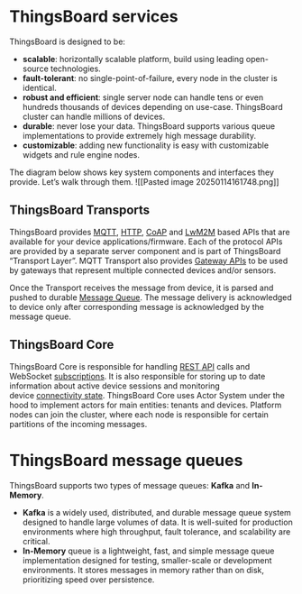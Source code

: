 # ThingsBoard services
ThingsBoard is designed to be:
- **scalable**: horizontally scalable platform, build using leading open-source technologies.
- **fault-tolerant**: no single-point-of-failure, every node in the cluster is identical.
- **robust and efficient**: single server node can handle tens or even hundreds thousands of devices depending on use-case. ThingsBoard cluster can handle millions of devices.
- **durable**: never lose your data. ThingsBoard supports various queue implementations to provide extremely high message durability.
- **customizable**: adding new functionality is easy with customizable widgets and rule engine nodes.

The diagram below shows key system components and interfaces they provide. Let’s walk through them.
![[Pasted image 20250114161748.png]]

## ThingsBoard Transports
ThingsBoard provides [MQTT](https://thingsboard.io/docs/reference/mqtt-api/), [HTTP](https://thingsboard.io/docs/reference/http-api/), [CoAP](https://thingsboard.io/docs/reference/coap-api/) and [LwM2M](https://thingsboard.io/docs/reference/lwm2m-api/) based APIs that are available for your device applications/firmware. Each of the protocol APIs are provided by a separate server component and is part of ThingsBoard “Transport Layer”. MQTT Transport also provides [Gateway APIs](https://thingsboard.io/docs/reference/gateway-mqtt-api/) to be used by gateways that represent multiple connected devices and/or sensors.

Once the Transport receives the message from device, it is parsed and pushed to durable [Message Queue](https://thingsboard.io/docs/reference/#message-queues-are-awesome). The message delivery is acknowledged to device only after corresponding message is acknowledged by the message queue.

## ThingsBoard Core
ThingsBoard Core is responsible for handling [REST API](https://thingsboard.io/docs/reference/rest-api/) calls and WebSocket [subscriptions](https://thingsboard.io/docs/user-guide/telemetry/#websocket-api). It is also responsible for storing up to date information about active device sessions and monitoring device [connectivity state](https://thingsboard.io/docs/user-guide/device-connectivity-status/). ThingsBoard Core uses Actor System under the hood to implement actors for main entities: tenants and devices. Platform nodes can join the cluster, where each node is responsible for certain partitions of the incoming messages.


# ThingsBoard message queues
ThingsBoard supports two types of message queues: **Kafka** and **In-Memory**.
- **Kafka** is a widely used, distributed, and durable message queue system designed to handle large volumes of data. It is well-suited for production environments where high throughput, fault tolerance, and scalability are critical.
- **In-Memory** queue is a lightweight, fast, and simple message queue implementation designed for testing, smaller-scale or development environments. It stores messages in memory rather than on disk, prioritizing speed over persistence.

